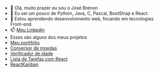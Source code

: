 - 👋 Olá, muito prazer eu sou o José Brenon
- 👀 Eu sei um pouco de Python, Java, C, Pascal, BootStrap e React.
- 🌱 Estou aprendendo desenvolvimento web, focando em tecnologias Front-end.
- 📫 <a href="https://www.linkedin.com/in/jos%C3%A9-brenon-guilherme-913912169/" target="_blank">Meu Linkedin </a> 
- Esses são alguns dos meus projetos
- <a href="https://josebrenon.github.io/portifolio/" target="_blank">Meu portifólio</a>
- <a href="https://josebrenon.github.io/devConverter/" target="_blank">Conversor de moedas</a>
- <a href="https://josebrenon.github.io/verificador-idade/" target="_blank">Verificador de idade</a>
- <a href="https://josebrenon-listadetarefas.netlify.app/" target="_blank">Lista de Tarefas com React</a>
- <a href="https://josebrenon-reactkanban.netlify.app/" target="_blank">ReactKanban</a>

<!---
josebrenon/josebrenon is a ✨ special ✨ repository because its `README.md` (this file) appears on your GitHub profile.
You can click the Preview link to take a look at your changes.
--->
